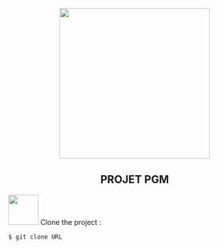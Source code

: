 <p align="center"><img width="300px" src="https://thumbs.gfycat.com/ImpracticalDistortedFeline-small.gif"></p>

<h2 align="center">PROJET PGM</h2>

<p><img width="60px" src="https://justinrae.ch/git_icons/step1.svg"> Clone the project :<p>
    
```
$ git clone URL
```

